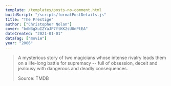 ```yaml
---
template: /templates/posts-no-comment.html
buildScript: "/scripts/formatPostDetails.js"
title: "The Prestige"
author: ["Christopher Nolan"]
cover: "bdN3gXuIZYaJP7ftKK2sU0nPtEA"
dateCreated: "2021-01-01"
dataTag: ["movie"]
year: "2006"
---
```


> A mysterious story of two magicians whose intense rivalry leads them on a life-long battle for supremacy -- full of obsession, deceit and jealousy with dangerous and deadly consequences.
>
> Source: TMDB
